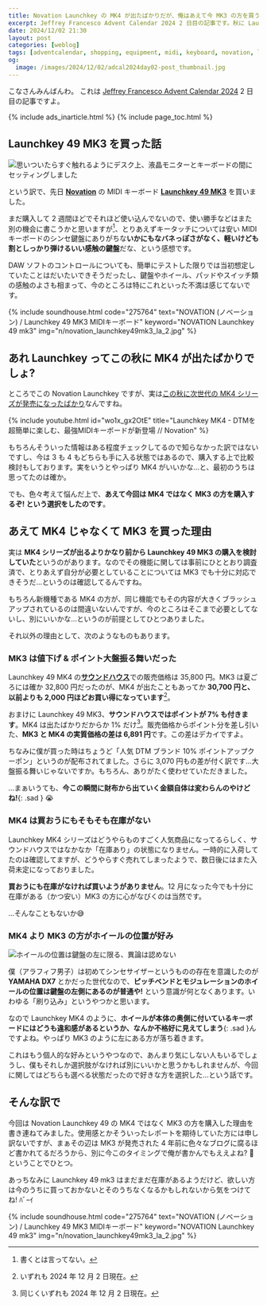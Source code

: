 ```yaml
---
title: Novation Launchkey の MK4 が出たばかりだが、俺はあえて今 MK3 の方を買う
excerpt: Jeffrey Francesco Advent Calendar 2024 2 日目の記事です。秋に Launchkey MK4 が発売されたばかりだというのに、なぜこのタイミングで旧モデルである MK3 をあえて購入したのか、その理由を書きます。
date: 2024/12/02 21:30
layout: post
categories: [weblog]
tags: [adventcalendar, shopping, equipment, midi, keyboard, novation, launchkey]
og:
  image: /images/2024/12/02/adcal2024day02-post_thumbnail.jpg
---
```


こなさんみんばんわ。
これは [Jeffrey Francesco Advent Calendar 2024][adcal] 2 日目の記事ですよ。

[adcal]: https://adventar.org/calendars/10886

{% include ads_inarticle.html %}
{% include page_toc.html %}


Launchkey 49 MK3 を買った話
---------------------------

![思いついたらすぐ触れるようにデスク上、液晶モニターとキーボードの間にセッティングしました][p1]

という訳で、先日 [<b>Novation</b>][novation] の MIDI キーボード [<b>Launchkey 49 MK3</b>][49mk3] を買いました。

まだ購入して 2 週間ほどでそれほど使い込んでないので、使い勝手などはまた別の機会に書こうかと思いますが[^1]、とりあえずキータッチについては安い MIDI キーボードのシンセ鍵盤にありがちな**いかにもなバネっぽさがなく、軽いけども割としっかり弾けるいい感触の鍵盤**だな、という感想です。

[^1]: 書くとは言ってない。

DAW ソフトのコントロールについても、簡単にテストした限りでは当初想定していたことはだいたいできそうだったし、鍵盤やホイール、パッドやスイッチ類の感触のよさも相まって、今のところは特にこれといった不満は感じてないです。

[novation]: https://novationmusic.com/
[49mk3]: https://novationmusic.com/products/launchkey-49-mk3

{% include soundhouse.html code="275764" text="NOVATION (ノベーション) / Launchkey 49 MK3 MIDIキーボード" keyword="NOVATION Launchkey 49 mk3" img="n/novation_launchkey49mk3_la_2.jpg" %}


あれ Launchkey ってこの秋に MK4 が出たばかりでしょ?
---------------------------------------------------

ところでこの Novation Launchkey ですが、実は[この秋に次世代の MK4 シリーズが発売になったばかり][news]なんですね。

[news]: https://novationmusic.com/articles/introducing-the-new-launchkey-the-creative-controller/

{% include youtube.html id="wo1x_gx2OtE" title="Launchkey MK4 - DTMを超簡単に楽しむ、最強MIDIキーボードが新登場 // Novation" %}

もちろんそういった情報はある程度チェックしてるので知らなかった訳ではないですし、今は 3 も 4 もどちらも手に入る状態ではあるので、購入する上で比較検討もしております。実をいうとやっぱり MK4 がいいかな…と、最初のうちは思ってたのは確か。

でも、色々考えて悩んだ上で、**あえて今回は MK4 ではなく MK3 の方を購入するぞ! という選択をしたのです**。


あえて MK4 じゃなくて MK3 を買った理由
--------------------------------------

実は **MK4 シリーズが出るよりかなり前から Launchkey 49 MK3 の購入を検討していた**というのがあります。なのでその機能に関しては事前にひととおり調査済で、とりあえず自分が必要としていることについては MK3 でも十分に対応できそうだ…というのは確認してるんですね。

もちろん新機種である MK4 の方が、同じ機能でもその内容が大きくブラッシュアップされているのは間違いないんですが、今のところはそこまで必要としてないし、別にいいかな…というのが前提としてひとつありました。

それ以外の理由として、次のようなものもあります。


### MK3 は値下げ & ポイント大盤振る舞いだった

Launchkey 49 MK4 の[<b>サウンドハウス</b>][soundhouse]での販売価格は 35,800 円。MK3 は夏ごろには確か 32,800 円だったのが、MK4 が出たこともあってか **30,700 円と、以前よりも 2,000 円ほどお買い得になっています**[^2]。

[soundhouse]: https://www.soundhouse.co.jp/

おまけに Launchkey 49 MK3、**サウンドハウスではポイントが 7% も付きます**。MK4 は出たばかりだからか 1% だけ[^3]。販売価格からポイント分を差し引いた、**MK3 と MK4 の実質価格の差は 6,891 円**です。この差はデカイですよ。

[^2]: いずれも 2024 年 12 月 2 日現在。
[^3]: 同じくいずれも 2024 年 12 月 2 日現在。

ちなみに僕が買った時はちょうど「人気 DTM ブランド 10% ポイントアップクーポン」というのが配布されてました。さらに 3,070 円もの差が付く訳です…大盤振る舞いじゃないですか。もちろん、ありがたく使わせていただきました。

…まぁいうても、**今この瞬間に財布から出ていく金額自体は変わらんのやけどね!**{: .sad } 😭


### MK4 は買おうにもそもそも在庫がない

Launchkey MK4 シリーズはどうやらものすごく人気商品になってるらしく、サウンドハウスではなかなか「在庫あり」の状態になりません。一時的に入荷してたのは確認してますが、どうやらすぐ売れてしまったようで、数日後にはまた入荷未定になっておりました。

**買おうにも在庫がなければ買いようがありません**。12 月になった今でも十分に在庫がある（かつ安い）MK3 の方に心がなびくのは当然です。

…そんなこともないか😅


### MK4 より MK3 の方がホイールの位置が好み

![ホイールの位置は鍵盤の左に限る、異論は認めない][p2]

僕（アラフィフ男子）は初めてシンセサイザーというものの存在を意識したのが <b>YAMAHA DX7</b> とかだった世代なので、**ピッチベンドとモジュレーションのホイールの位置は鍵盤の左側にあるのが普通や!** という意識が何となくあります。いわゆる「刷り込み」というやつかと思います。

なので Launchkey MK4 のように、**ホイールが本体の奥側に付いているキーボードにはどうも違和感があるというか、なんか不格好に見えてしまう**{: .sad }んですよね。やっぱり MK3 のように左にある方が落ち着きます。

これはもう個人的な好みというやつなので、あんまり気にしない人もいるでしょうし、僕もそれしか選択肢がなければ別にいいかと思うかもしれませんが、今回に関してはどちらも選べる状態だったので好きな方を選択した…という話です。


そんな訳で
----------

今回は Novation Launchkey 49 の MK4 ではなく MK3 の方を購入した理由を書き連ねてみました。使用感とかそういったレポートを期待していた方には申し訳ないですが、まぁその辺は MK3 が発売された 4 年前に色々なブログに腐るほど書かれてるだろうから、別に今このタイミングで俺が書かんでもええよね? 🤣 ということでひとつ。 

あっちなみに Launchkey 49 mk3 はまだまだ在庫があるようだけど、欲しい方は今のうちに買っておかないとそのうちなくなるかもしれないから気をつけてね! ﾊﾞｰｲ

{% include soundhouse.html code="275764" text="NOVATION (ノベーション) / Launchkey 49 MK3 MIDIキーボード" keyword="NOVATION Launchkey 49 mk3" img="n/novation_launchkey49mk3_la_2.jpg" %}


[p1]: /images/2024/12/02/launchkey49mk3-p1.jpg
[p2]: /images/2024/12/02/launchkey49mk3-p2.jpg
